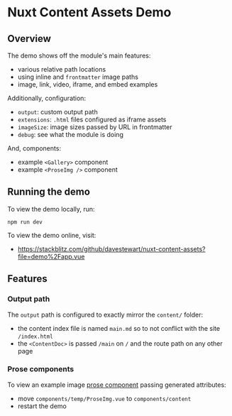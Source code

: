 # Nuxt Content Assets Demo

## Overview

The demo shows off the module's main features:

- various relative path locations
- using inline and `frontmatter` image paths
- image, link, video, iframe, and embed examples

Additionally, configuration:

- `output`: custom output path
- `extensions`: `.html` files configured as iframe assets 
- `imageSize`: image sizes passed by URL in frontmatter
- `debug`: see what the module is doing

And, components:

- example `<Gallery>` component
- example `<ProseImg />` component

## Running the demo

To view the demo locally, run:

```
npm run dev
```

To view the demo online, visit:

- https://stackblitz.com/github/davestewart/nuxt-content-assets?file=demo%2Fapp.vue

## Features

### Output path

The `output` path is configured to exactly mirror the `content/` folder:

- the content index file is named `main.md` so to not conflict with the site `/index.html`
- the `<ContentDoc>` is passed `/main` on `/` and the route path on any other page 

### Prose components

To view an example image [prose component](https://content.nuxtjs.org/api/components/prose/) passing generated attributes:

- move `components/temp/ProseImg.vue` to `components/content`
- restart the demo
